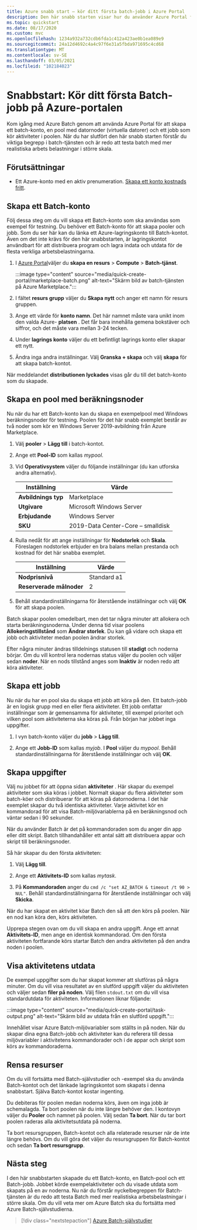 ```yaml
---
title: Azure snabb start – kör ditt första batch-jobb i Azure Portal
description: Den här snabb starten visar hur du använder Azure Portal för att skapa ett batch-konto, en pool med Compute-noder och ett jobb som kör grundläggande aktiviteter i poolen.
ms.topic: quickstart
ms.date: 08/17/2020
ms.custom: mvc
ms.openlocfilehash: 1234a932a732cdb6fda1c412a423ae0b1ea089e9
ms.sourcegitcommit: 24a12d4692c4a4c97f6e31a5fbda971695c4cd68
ms.translationtype: MT
ms.contentlocale: sv-SE
ms.lasthandoff: 03/05/2021
ms.locfileid: "102184023"
---
```

# <a name="quickstart-run-your-first-batch-job-in-the-azure-portal"></a>Snabbstart: Kör ditt första Batch-jobb på Azure-portalen

Kom igång med Azure Batch genom att använda Azure Portal för att skapa ett batch-konto, en pool med datornoder (virtuella datorer) och ett jobb som kör aktiviteter i poolen. När du har slutfört den här snabb starten förstår du viktiga begrepp i batch-tjänsten och är redo att testa batch med mer realistiska arbets belastningar i större skala.

## <a name="prerequisites"></a>Förutsättningar

- Ett Azure-konto med en aktiv prenumeration. [Skapa ett konto kostnads fritt](https://azure.microsoft.com/free/?WT.mc_id=A261C142F).

## <a name="create-a-batch-account"></a>Skapa ett Batch-konto

Följ dessa steg om du vill skapa ett Batch-konto som ska användas som exempel för testning. Du behöver ett Batch-konto för att skapa pooler och jobb. Som du ser här kan du länka ett Azure-lagringskonto till Batch-kontot. Även om det inte krävs för den här snabbstarten, är lagringskontot användbart för att distribuera program och lagra indata och utdata för de flesta verkliga arbetsbelastningarna.

1. I [Azure Portal](https://portal.azure.com)väljer du **skapa en resurs**  >  **Compute**  >  **Batch-tjänst**. 

   :::image type="content" source="media/quick-create-portal/marketplace-batch.png" alt-text="Skärm bild av batch-tjänsten på Azure Marketplace.":::

1. I fältet **resurs grupp** väljer du **Skapa nytt** och anger ett namn för resurs gruppen.

1. Ange ett värde för **konto namn**. Det här namnet måste vara unikt inom den valda Azure- **platsen** . Det får bara innehålla gemena bokstäver och siffror, och det måste vara mellan 3-24 tecken.

1. Under **lagrings konto** väljer du ett befintligt lagrings konto eller skapar ett nytt.

1. Ändra inga andra inställningar. Välj **Granska + skapa** och välj **skapa** för att skapa batch-kontot.

När meddelandet **distributionen lyckades** visas går du till det batch-konto som du skapade.

## <a name="create-a-pool-of-compute-nodes"></a>Skapa en pool med beräkningsnoder

Nu när du har ett Batch-konto kan du skapa en exempelpool med Windows beräkningsnoder för testning. Poolen för det här snabb exemplet består av två noder som kör en Windows Server 2019-avbildning från Azure Marketplace.

1. Välj **pooler**  >  **Lägg till** i batch-kontot.

1. Ange ett **Pool-ID** som kallas *mypool*.

1. Vid **Operativsystem** väljer du följande inställningar (du kan utforska andra alternativ).
  
   |Inställning  |Värde  |
   |---------|---------|
   |**Avbildnings typ**|Marketplace|
   |**Utgivare**     |Microsoft Windows Server|
   |**Erbjudande**     |Windows Server|
   |**SKU**     |2019-Data Center-Core – smalldisk|

1. Rulla nedåt för att ange inställningar för **Nodstorlek** och **Skala**. Föreslagen nodstorlek erbjuder en bra balans mellan prestanda och kostnad för det här snabba exemplet.
  
   |Inställning  |Värde  |
   |---------|---------|
   |**Nodprisnivå**     |Standard a1|
   |**Reserverade målnoder**     |2|

1. Behåll standardinställningarna för återstående inställningar och välj **OK** för att skapa poolen.

Batch skapar poolen omedelbart, men det tar några minuter att allokera och starta beräkningsnoderna. Under denna tid visar poolens **Allokeringstillstånd** som **Ändrar storlek**. Du kan gå vidare och skapa ett jobb och aktiviteter medan poolen ändrar storlek.

Efter några minuter ändras tilldelnings statusen till **stadigt** och noderna börjar. Om du vill kontrol lera nodernas status väljer du poolen och väljer sedan **noder**. När en nods tillstånd anges som **Inaktiv** är noden redo att köra aktiviteter.

## <a name="create-a-job"></a>Skapa ett jobb

Nu när du har en pool ska du skapa ett jobb att köra på den. Ett batch-jobb är en logisk grupp med en eller flera aktiviteter. Ett jobb omfattar inställningar som är gemensamma för aktiviteter, till exempel prioritet och vilken pool som aktiviteterna ska köras på. Från början har jobbet inga uppgifter.

1. I vyn batch-konto väljer du **jobb**  >  **Lägg till**.

1. Ange ett **Jobb-ID** som kallas *myjob*. I **Pool** väljer du *mypool*. Behåll standardinställningarna för återstående inställningar och välj **OK**.

## <a name="create-tasks"></a>Skapa uppgifter

Välj nu jobbet för att öppna sidan **aktiviteter** . Här skapar du exempel aktiviteter som ska köras i jobbet. Normalt skapar du flera aktiviteter som batch-köer och distribuerar för att köras på datornoderna. I det här exemplet skapar du två identiska aktiviteter. Varje aktivitet kör en kommandorad för att visa Batch-miljövariablerna på en beräkningsnod och väntar sedan i 90 sekunder.

När du använder Batch är det på kommandoraden som du anger din app eller ditt skript. Batch tillhandahåller ett antal sätt att distribuera appar och skript till beräkningsnoder.

Så här skapar du den första aktiviteten:

1. Välj **Lägg till**.

1. Ange ett **Aktivitets-ID** som kallas *mytask*.

1. På **Kommandoraden** anger du `cmd /c "set AZ_BATCH & timeout /t 90 > NUL"`. Behåll standardinställningarna för återstående inställningar och välj **Skicka**.

När du har skapat en aktivitet köar Batch den så att den körs på poolen. När en nod kan köra den, körs aktiviteten.

Upprepa stegen ovan om du vill skapa en andra uppgift. Ange ett annat **Aktivitets-ID**, men ange en identisk kommandorad. Om den första aktiviteten fortfarande körs startar Batch den andra aktiviteten på den andra noden i poolen.

## <a name="view-task-output"></a>Visa aktivitetens utdata

De exempel uppgifter som du har skapat kommer att slutföras på några minuter. Om du vill visa resultatet av en slutförd uppgift väljer du aktiviteten och väljer sedan **filer på noden**. Välj filen `stdout.txt` om du vill visa standardutdata för aktiviteten. Informationen liknar följande:

:::image type="content" source="media/quick-create-portal/task-output.png" alt-text="Skärm bild av utdata från en slutförd uppgift.":::

Innehållet visar Azure Batch-miljövariabler som ställts in på noden. När du skapar dina egna Batch-jobb och aktiviteter kan du referera till dessa miljövariabler i aktivitetens kommandorader och i de appar och skript som körs av kommandoraderna.

## <a name="clean-up-resources"></a>Rensa resurser

Om du vill fortsätta med Batch-självstudier och -exempel ska du använda Batch-kontot och det länkade lagringskontot som skapats i denna snabbstart. Själva Batch-kontot kostar ingenting.

Du debiteras för poolen medan noderna körs, även om inga jobb är schemalagda. Ta bort poolen när du inte längre behöver den. I kontovyn väljer du **Pooler** och namnet på poolen. Välj sedan **Ta bort**.  När du tar bort poolen raderas alla aktivitetsutdata på noderna.

Ta bort resursgruppen, Batch-kontot och alla relaterade resurser när de inte längre behövs. Om du vill göra det väljer du resursgruppen för Batch-kontot och sedan **Ta bort resursgrupp**.

## <a name="next-steps"></a>Nästa steg

I den här snabbstarten skapade du ett Batch-konto, en Batch-pool och ett Batch-jobb. Jobbet körde exempelaktiviteter och du visade utdata som skapats på en av noderna. Nu när du förstår nyckelbegreppen för Batch-tjänsten är du redo att testa Batch med mer realistiska arbetsbelastningar i större skala. Om du vill veta mer om Azure Batch ska du fortsätta med Azure Batch-självstudierna.

> [!div class="nextstepaction"]
> [Azure Batch-självstudier](./tutorial-parallel-dotnet.md)

